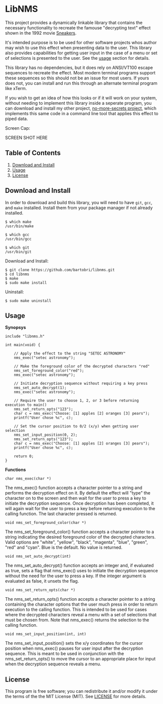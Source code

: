 LibNMS
======

This project provides a dynamically linkable library that contains the
necessary functionality to recreate the famouse "decrypting text" effect
shown in the 1992 movie [Sneakers](https://www.youtube.com/watch?v=F5bAa6gFvLs&t=35).

It's intended purpose is to be used for other software projects whos author
may wish to use this effect when presenting data to the user. This library
also provides capabilities for getting user input in the case of a menu
or set of selections is presented to the user. See the [usage](#usage) section
for details.

This library has no dependencies, but it does rely on ANSI/VT100 escape
sequences to recreate the effect. Most modern terminal programs support
these sequences so this should not be an issue for most users. If yours
does not, you can install and run this through an alternate terminal program
like xTerm.

If you wish to get an idea of how this looks or if it will work on your
system, without needing to implement this library inside a seperate program,
you can download and install my other project, [no-more-secrets project](https://github.com/bartobri/no-more-secrets),
which implements this same code in a command line tool that applies this
effect to piped data.

Screen Cap:

SCREEN SHOT HERE

Table of Contents
-----------------

1. [Download and Install](#download-and-install)
2. [Usage](#usage)
3. [License](#license)

Download and Install
--------------------

In order to download and build this library, you will need to have `git`,
`gcc`, and `make` installed. Install them from your package manager if not
already installed.

```
$ which make
/usr/bin/make

$ which gcc
/usr/bin/gcc

$ which git
/usr/bin/git
```

Download and Install:

```
$ git clone https://github.com/bartobri/libnms.git
$ cd libnms
$ make
$ sudo make install
```

Uninstall:

```
$ sudo make uninstall
```

Usage
-----

**Synopsys**
```
include "libnms.h"

int main(void) {

    // Apply the effect to the string "SETEC ASTRONOMY"
    nms_exec("setec astronomy");
    
    // Make the foreground color of the decrypted characters "red"
    nms_set_foreground_color("red");
    nms_exec("setec astronomy");
    
    // Initiate decryption sequence without requiring a key press
    nms_set_auto_decrypt(1);
    nms_exec("setec astronomy");
    
    // Require the user to choose 1, 2, or 3 before returning execution to main()
    nms_set_return_opts("123");
    char c = nms_exec("Choose: [1] apples [2] oranges [3] pears");
    printf("User chose %c", c);
    
    // Set the cursor position to 0/2 (x/y) when getting user selection
    nms_set_input_position(0, 2);
    nms_set_return_opts("123");
    char c = nms_exec("Choose: [1] apples [2] oranges [3] pears");
    printf("User chose %c", c);
    
    return 0;
}
```

**Functions**

`char nms_exec(char *)`

The nms_exec() function accepts a character pointer to a string and performs
the decryption effect on it. By default the effect will "type" the character
on to the screen and then wait for the user to press a key to initiate the
decryption sequence. Once decryption has been completed, it will again wait
for the user to press a key before returning execution to the calling function.
The last character pressed is returned.

`void nms_set_foreground_color(char *)`

The nms_set_foreground_color() function accepts a character pointer to a
string indicating the desired foreground color of the decrypted characters.
Valid options are "white", "yellow", "black", "magenta", "blue", "green",
"red" and "cyan". Blue is the default. No value is returned.

`void nms_set_auto_decrypt(int)`

The nms_set_auto_decrypt() function accepts an integer and, if evaluated
as true, sets a flag that nms_exec() uses to initiate the decryption sequence
without the need for the user to press a key. If the integer argument
is evaluated as false, it unsets the flag.

`void nms_set_return_opts(char *)`

The nms_set_return_opts() function accepts a character pointer to a string
containing the character options that the user much press in order to
return execution to the calling function. This is intended to be used for
cases where the decrypted characters reveal a menu with a set of
selections that must be chosen from. Note that nms_exec() returns the
selection to the calling function.

`void nms_set_input_position(int, int)`

The nms_set_input_position() sets the x/y coordinates for the cursor position
when nms_exec() pauses for user input after the decryption sequence. This is
meant to be used in conjunction with the nms_set_return_opts() to move the
cursor to an appropriate place for input when the decryption sequence reveals
a menu.

License
-------

This program is free software; you can redistribute it and/or modify it under the terms of the the
MIT License (MIT). See [LICENSE](LICENSE) for more details.
